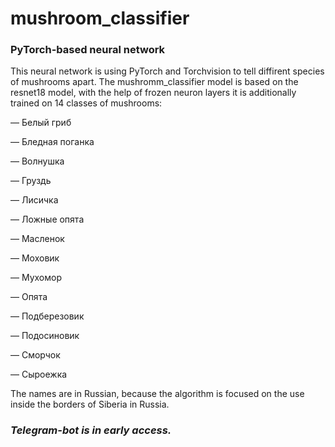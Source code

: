 # mushroom_classifier
### PyTorch-based neural network
This neural network is using PyTorch and Torchvision to tell diffirent species of mushrooms apart. The mushromm_classifier model is based on the resnet18 model, with the help of frozen neuron layers it is additionally trained on 14 classes of mushrooms:

— Белый гриб

— Бледная поганка

— Волнушка

— Груздь

— Лисичка

— Ложные опята

— Масленок

— Моховик

— Мухомор

— Опята

— Подберезовик

— Подосиновик

— Сморчок

— Сыроежка

The names are in Russian, because the algorithm is focused on the use inside the borders of Siberia in Russia.

### *Telegram-bot is in early access.*
